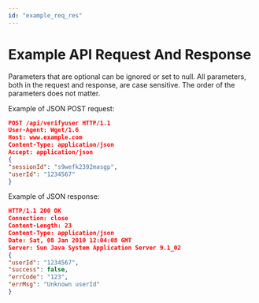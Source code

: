 ```yaml
---
id: "example_req_res"
---
```


# Example API Request And Response

Parameters that are optional can be ignored or set to null. All parameters, both in the request and response, are case sensitive. The order of the parameters does not matter.

Example of JSON POST request:

```json
POST /api/verifyuser HTTP/1.1
User-Agent: Wget/1.6
Host: www.example.com
Content-Type: application/json
Accept: application/json
{
"sessionId": "s9wefk2392masgp",
"userId": "1234567"
}
```

Example of JSON response:

```json
HTTP/1.1 200 OK
Connection: close
Content-Length: 23
Content-Type: application/json
Date: Sat, 08 Jan 2010 12:04:08 GMT
Server: Sun Java System Application Server 9.1_02
{
"userId": "1234567",
"success": false,
"errCode": "123",
"errMsg": "Unknown userId"
}
```
